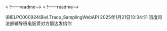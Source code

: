 <!-- readme -->   < !——readme——>   < !——readme——>
\\BIELPC000924\Biel.Trace_SamplingWebAPI
2025年1月21日10:34:51
百度司法部辅导班电饭煲对方那边发给你
